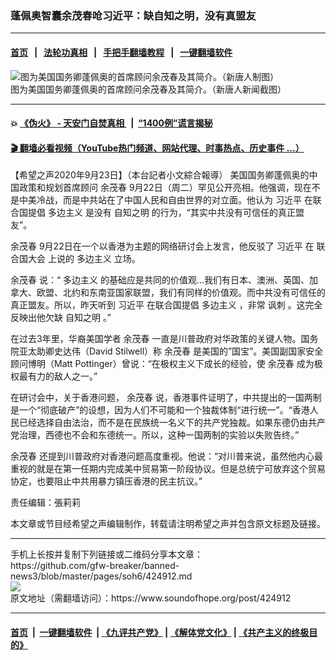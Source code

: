 ### 蓬佩奥智囊余茂春呛习近平：缺自知之明，没有真盟友
------------------------

#### [首页](https://github.com/gfw-breaker/banned-news3/blob/master/README.md) &nbsp;&nbsp;|&nbsp;&nbsp; [法轮功真相](https://github.com/begood0513/basic/blob/master/README.md)  &nbsp;&nbsp;|&nbsp;&nbsp; [手把手翻墙教程](https://github.com/gfw-breaker/guides/wiki)  &nbsp;&nbsp;|&nbsp;&nbsp; [一键翻墙软件](https://github.com/gfw-breaker/nogfw/blob/master/README.md)  



<div><img alt="图为美国国务卿蓬佩奥的首席顾问余茂春及其简介。（新唐人制图）" src="https://img.soundofhope.org/2020-09/9-23-1-1600859363278.jpg"/>
<br/><figcaption class="caption">
 图为美国国务卿蓬佩奥的首席顾问余茂春及其简介。（新唐人新闻截图）
</figcaption></div><hr/>

#### 💥 [《伪火》 - 天安门自焚真相 ](http://158.247.195.190:10000/videos/blog/weihuo.html)&nbsp; |&nbsp; [“1400例”谎言揭秘  ](http://158.247.195.190:10000/videos/blog/jiexi1400.html)

#### [ 🎬  翻墙必看视频（YouTube热门频道、网站代理、时事热点、历史事件 ...）](https://github.com/gfw-breaker/links/blob/master/banned.md)

<div><div class="Content__Wrapper sc-1bvya0-0 grZQxZ">
 <p class="meta-top">
  <span class="meta">
   【希望之声2020年9月23日】（本台記者小文綜合報導）
  </span>
  美国国务卿蓬佩奥的中国政策和规划首席顾问
  <ok href="/term/336919">
   余茂春
  </ok>
  9月22日（周二）罕见公开亮相。他强调，现在不是中美冷战，而是中共站在了中国人民和自由世界的对立面。他认为
  <ok href="/term/1063">
   习近平
  </ok>
  在联合国提倡
  <ok href="/term/122091">
   多边主义
  </ok>
  是没有
  <ok href="/term/124169">
   自知之明
  </ok>
  的行为，“其实中共没有可信任的真正盟友”。
 </p>
 <p>
  <ok href="/term/336919">
   余茂春
  </ok>
  9月22日在一个以香港为主题的网络研讨会上发言，他反驳了
  <ok href="/term/1063">
   习近平
  </ok>
  在
  <ok href="/term/13063">
   联合国大会
  </ok>
  上说的
  <ok href="/term/122091">
   多边主义
  </ok>
  立场。
 </p>
 <div class="AD_Embed__Wrap-sc-1xslmin-0 igMuqX module desktop">
  <div>
  </div>
 </div>
 <p>
  <ok href="/term/336919">
   余茂春
  </ok>
  说：“
  <ok href="/term/122091">
   多边主义
  </ok>
  的基础应是共同的价值观...我们有日本、澳洲、英国、加拿大、欧盟、北约和东南亚国家联盟，我们有同样的价值观。而中共没有可信任的真正盟友。所以，昨天听到
  <ok href="/term/1063">
   习近平
  </ok>
  在联合国提倡
  <ok href="/term/122091">
   多边主义
  </ok>
  ，非常
  <ok href="/term/2249">
   讽刺
  </ok>
  。这完全反映出他欠缺
  <ok href="/term/124169">
   自知之明
  </ok>
  。”
 </p>
 <p>
  在过去3年里，华裔美国学者
  <ok href="/term/336919">
   余茂春
  </ok>
  一直是川普政府对华政策的关键人物。国务院亚太助卿史达伟（David Stilwell）称
  <ok href="/term/336919">
   余茂春
  </ok>
  是美国的”国宝”。美国副国家安全顾问博明（Matt Pottinger）曾说：“在极权主义下成长的经验，使
  <ok href="/term/336919">
   余茂春
  </ok>
  成为极权最有力的敌人之一。”
 </p>
 <p>
  在研讨会中，关于香港问题，
  <ok href="/term/336919">
   余茂春
  </ok>
  说，香港事件证明了，中共提出的一国两制是一个“彻底破产”的设想，因为人们不可能和一个独裁体制“进行统一”。“香港人民已经选择自由法治，而不是在民族统一名义下的共产党独裁。如果东德仍由共产党治理，西德也不会和东德统一。所以，这种一国两制的实验以失败告终。”
 </p>
 <p>
  <ok href="/term/336919">
   余茂春
  </ok>
  还提到川普政府对香港问题高度重视。他说：“对川普来说，虽然他内心最重视的就是在第一任期内完成美中贸易第一阶段协议。但是总统宁可放弃这个贸易协定，也要阻止中共用暴力镇压香港的民主抗议。”
 </p>
 <p class="meta-btm">
  责任编辑：張莉莉
 </p>
 <p class="meta-btm">
  本文章或节目经希望之声编辑制作，转载请注明希望之声并包含原文标题及链接。
 </p>
</div>
</div>
<hr/>
手机上长按并复制下列链接或二维码分享本文章：<br/>
https://github.com/gfw-breaker/banned-news3/blob/master/pages/soh6/424912.md <br/>
<a href='https://github.com/gfw-breaker/banned-news3/blob/master/pages/soh6/424912.md'><img src='https://github.com/gfw-breaker/banned-news3/blob/master/pages/soh6/424912.md.png'/></a> <br/>
原文地址（需翻墙访问）：https://www.soundofhope.org/post/424912


------------------------
#### [首页](https://github.com/gfw-breaker/banned-news3/blob/master/README.md) &nbsp;|&nbsp; [一键翻墙软件](https://github.com/gfw-breaker/nogfw/blob/master/README.md) &nbsp;| [《九评共产党》](https://github.com/gfw-breaker/9ping.md/blob/master/README.md#九评之一评共产党是什么) | [《解体党文化》](https://github.com/gfw-breaker/jtdwh.md/blob/master/README.md) | [《共产主义的终极目的》](https://github.com/gfw-breaker/gczydzjmd.md/blob/master/README.md)


<img src='http://gfw-breaker.win/banned-news3/pages/soh6/424912.md' width='0px' height='0px'/>